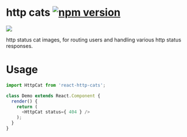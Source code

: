 # http cats [![npm version](https://badge.fury.io/js/react-http-cats.svg)](http://badge.fury.io/js/react-http-cats)

<img src="https://http.cat/200" />

http status cat images, for routing users and handling various http status responses.

# Usage

```javascript
import HttpCat from 'react-http-cats';

class Demo extends React.Component {
  render() {
    return (
      <HttpCat status={ 404 } />
    );
  }
}
```
